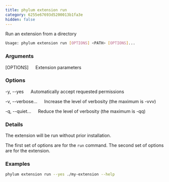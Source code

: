 ```yaml
---
title: phylum extension run
category: 6255e67693d5200013b1fa3e
hidden: false
---
```


Run an extension from a directory

```sh
Usage: phylum extension run [OPTIONS] <PATH> [OPTIONS]...
```

### Arguments

<PATH>

[OPTIONS]
&emsp; Extension parameters

### Options

-y, --yes
&emsp; Automatically accept requested permissions

-v, --verbose...
&emsp; Increase the level of verbosity (the maximum is -vvv)

-q, --quiet...
&emsp; Reduce the level of verbosity (the maximum is -qq)

### Details

The extension will be run without prior installation.

The first set of options are for the `run` command. The second set of options
are for the extension.

### Examples

```sh
phylum extension run --yes ./my-extension --help
```
